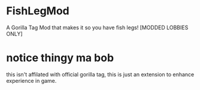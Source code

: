 # FishLegMod
A Gorilla Tag Mod that makes it so you have fish legs! [MODDED LOBBIES ONLY]

# notice thingy ma bob
this isn't affilated with official gorilla tag, this is just an extension to enhance experience in game.
